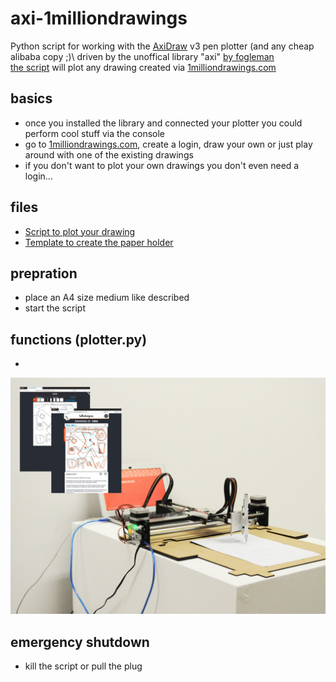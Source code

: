 # axi-1milliondrawings
Python script for working with the [AxiDraw](https://www.axidraw.com/) v3 pen plotter (and any cheap alibaba copy ;)\ driven by the unoffical library "axi" [by fogleman](https://github.com/fogleman/axi)\
[the script](plotter.py) will plot any drawing created via [1milliondrawings.com](https://1milliondrawings.com/)

## basics
- once you installed the library and connected your plotter you could perform cool stuff via the console
- go to [1milliondrawings.com](https://1milliondrawings.com/), create a login, draw your own or just play around with one of the existing drawings
- if you don't want to plot your own drawings you don't even need a login...

## files
- [Script to plot your drawing](plotter.py)
- [Template to create the paper holder](axi_platten1.ai)

## prepration
- place an A4 size medium like described
- start the script

## functions (plotter.py)
- 

![plotter image](plot-your-drawing-via-1milliondrawings.jpg)

## emergency shutdown
- kill the script or pull the plug
